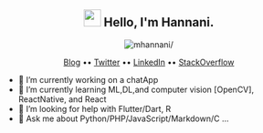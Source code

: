 <h2 align="center">
  <img src="https://raw.githubusercontent.com/iampavangandhi/iampavangandhi/master/gifs/Hi.gif" width="30px">
  Hello, I'm Hannani.
</h2>

<p align="center"> <img src=https://komarev.com/ghpvc/?username=mhannani alt=mhannani/></p>

<p align="center">
  <a href="https://mhannani.codes/">Blog</a> ••
  <a href="https://twitter.com/Mohamed_Hanani4">Twitter</a> ••
  <a href="https://www.linkedin.com/in/mhannani/">LinkedIn</a> ••
  <a href="https://stackoverflow.com/users/13652942/hannani">StackOverflow</a>
</p>


- 🔭 I’m currently working on a chatApp
- 🌱 I’m currently learning ML,DL,and computer vision [OpenCV], ReactNative, and React
- 🤔 I’m looking for help with Flutter/Dart, R
- 💬 Ask me about Python/PHP/JavaScript/Markdown/C ...
<!--

- 📫 How to reach me: ...
- 👯 I’m looking to collaborate on ...
- 😄 Pronouns: ...
- ⚡ Fun fact: ...
-->
<!--START_SECTION:waka-->

<!--END_SECTION:waka-->

